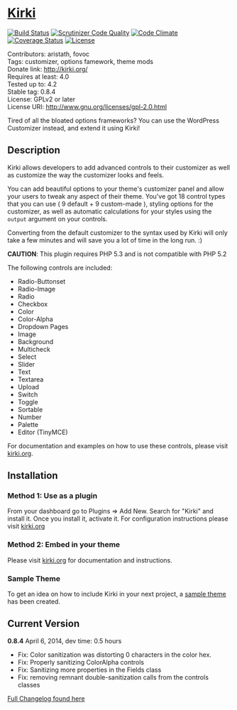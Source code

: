 # [Kirki](http://kirki.org) #

[![Build Status](https://travis-ci.org/reduxframework/kirki.svg?branch=master)](https://travis-ci.org/reduxframework/kirki) [![Scrutinizer Code Quality](https://scrutinizer-ci.com/g/reduxframework/kirki/badges/quality-score.png?b=master)](https://scrutinizer-ci.com/g/reduxframework/kirki/?branch=master) [![Code Climate](https://codeclimate.com/github/aristath/kirki/badges/gpa.svg)](https://codeclimate.com/github/aristath/kirki) [![Coverage Status](https://coveralls.io/repos/reduxframework/kirki/badge.svg?branch=master)](https://coveralls.io/r/reduxframework/kirki?branch=master) [![License](https://img.shields.io/badge/license-GPL--2.0%2B-red.svg)](https://raw.githubusercontent.com/reduxframework/kirki/master/LICENSE)

Contributors: aristath, fovoc<br>
Tags: customizer, options famework, theme mods<br>
Donate link: http://kirki.org/<br>
Requires at least: 4.0<br>
Tested up to: 4.2<br>
Stable tag: 0.8.4<br>
License: GPLv2 or later<br>
License URI: http://www.gnu.org/licenses/gpl-2.0.html

Tired of all the bloated options frameworks? You can use the WordPress Customizer instead, and extend it using Kirki!


## Description
Kirki allows developers to add advanced controls to their customizer as well as customize the way the customizer looks and feels.

You can add beautiful options to your theme\'s customizer panel and allow your users to tweak any aspect of their theme. You\'ve got 18 control types that you can use ( 9 default + 9 custom-made ), styling options for the customizer, as well as automatic calculations for your styles using the `output` argument on your controls.

Converting from the default customizer to the syntax used by Kirki will only take a few minutes and will save you a lot of time in the long run. :)

**CAUTION**: This plugin requires PHP 5.3 and is not compatible with PHP 5.2

The following controls are included:

* Radio-Buttonset
* Radio-Image
* Radio
* Checkbox
* Color
* Color-Alpha
* Dropdown Pages
* Image
* Background
* Multicheck
* Select
* Slider
* Text
* Textarea
* Upload
* Switch
* Toggle
* Sortable
* Number
* Palette
* Editor (TinyMCE)

For documentation and examples on how to use these controls, please visit [kirki.org](http://kirki.org/#fields).


## Installation

### Method 1: Use as a plugin
From your dashboard go to Plugins => Add New.
Search for "Kirki" and install it.
Once you install it, activate it.
For configuration instructions please visit [kirki.org](http://kirki.org/#configuration)

### Method 2: Embed in your theme
Please visit [kirki.org](http://kirki.org) for documentation and instructions.


### Sample Theme

To get an idea on how to include Kirki in your next project, a [sample theme](https://github.com/aristath/kirki/wiki/Sample-Theme-with-Kirki) has been created.


## Current Version

**0.8.4**
April 6, 2014, dev time: 0.5 hours

* Fix: Color sanitization was distorting 0 characters in the color hex.
* Fix: Properly sanitizing ColorAlpha controls
* Fix: Sanitizing more properties in the Fields class
* Fix: removing remnant double-sanitization calls from the controls classes

[Full Changelog found here](https://github.com/aristath/kirki/wiki/Changelog)
